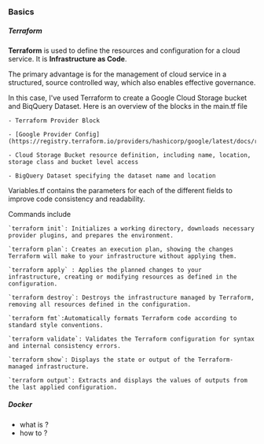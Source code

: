 ### Basics 

##### Terraform 

**Terraform** is used to define the resources and configuration for a cloud service. It is **Infrastructure as Code**.

The primary advantage is for the management of cloud service in a structured, source controlled way, which also enables effective governance.

In this case, I've used Terraform to create a Google Cloud Storage bucket and BiqQuery Dataset. Here is an overview of the blocks in the main.tf file 


    - Terraform Provider Block 

    - [Google Provider Config](https://registry.terraform.io/providers/hashicorp/google/latest/docs/resources/storage_bucket)

    - Cloud Storage Bucket resource definition, including name, location,  storage class and bucket level access

    - BigQuery Dataset specifying the dataset name and location


Variables.tf contains the parameters for each of the different fields to improve code consistency and readability.

Commands include 

    `terraform init`: Initializes a working directory, downloads necessary provider plugins, and prepares the environment.

    `terraform plan`: Creates an execution plan, showing the changes Terraform will make to your infrastructure without applying them.

    `terraform apply` : Applies the planned changes to your infrastructure, creating or modifying resources as defined in the configuration.

    `terraform destroy`: Destroys the infrastructure managed by Terraform, removing all resources defined in the configuration.

    `terraform fmt`:Automatically formats Terraform code according to standard style conventions.

    `terraform validate`: Validates the Terraform configuration for syntax and internal consistency errors.

    `terraform show`: Displays the state or output of the Terraform-managed infrastructure.

    `terraform output`: Extracts and displays the values of outputs from the last applied configuration.


##### Docker 
- what is ? 
- how to ? 